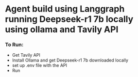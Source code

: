 # Agent build using Langgraph running Deepseek-r1 7b locally using ollama and Tavily API

### To Run:
- Get Tavily API
- Install Ollama and get Deepseek-r1 7b downloaded locally
- set up .env file with the API
- Run
